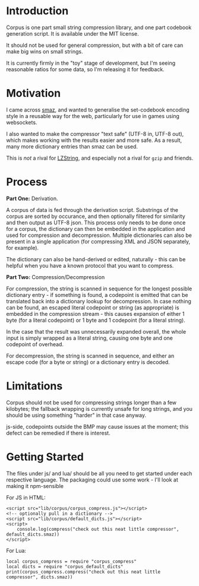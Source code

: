# Introduction

Corpus is one part small string compression library, and one part codebook generation script. It is available under the MIT license.

It should not be used for general compression, but with a bit of care can make big wins on small strings.

It is currently firmly in the "toy" stage of development, but I'm seeing reasonable ratios for some data, so I'm releasing it for feedback.

# Motivation

I came across [smaz](https://github.com/antirez/smaz/), and wanted to generalise the set-codebook encoding style in a reusable way for the web, particularly for use in games using websockets.

I also wanted to make the compressor "text safe" (UTF-8 in, UTF-8 out), which makes working with the results easier and more safe. As a result, many more dictionary entries than smaz can be used.

This is _not_ a rival for [LZString](https://github.com/pieroxy/lz-string), and especially not a rival for `gzip` and friends.

# Process

__Part One:__ Derivation.

A corpus of data is fed through the derivation script. Substrings of the corpus are sorted by occurance, and then optionally filtered for similarity and then output as UTF-8 json. This process only needs to be done once for a corpus, the dictionary can then be embedded in the application and used for compression and decompression. Multiple dictionaries can also be present in a single application (for compressing XML and JSON separately, for example).

The dictionary can also be hand-derived or edited, naturally - this can be helpful when you have a known protocol that you want to compress.

__Part Two:__ Compression/Decompression

For compression, the string is scanned in sequence for the longest possible dictionary entry - if something is found, a codepoint is emitted that can be translated back into a dictionary lookup for decompression. In case nothing can be found, an escaped literal codepoint or string (as appropriate) is embedded in the compression stream - this causes expansion of either 1 byte (for a literal codepoint) or 1 byte and 1 codepoint (for a literal string).

In the case that the result was unnecessarily expanded overall, the whole input is simply wrapped as a literal string, causing one byte and one codepoint of overhead.

For decompression, the string is scanned in sequence, and either an escape code (for a byte or string) or a dictionary entry is decoded.

# Limitations

Corpus should not be used for compressing strings longer than a few kilobytes; the fallback wrapping is currently unsafe for long strings, and you should be using something "harder" in that case anyway.

js-side, codepoints outside the BMP may cause issues at the moment; this defect can be remedied if there is interest.

# Getting Started

The files under js/ and lua/ should be all you need to get started under each respective language. The packaging could use some work - I'll look at making it npm-sensible

For JS in HTML:
```
<script src="lib/corpus/corpus_compress.js"></script>
<!-- optionally pull in a dictionary -->
<script src="lib/corpus/default_dicts.js"></script>
<script>
	console.log(compress("check out this neat little compressor", default_dicts.smaz))
</script>
```

For Lua:
```
local corpus_compress = require "corpus_compress"
local dicts = require "corpus_default_dicts"
print(corpus_compress.compress("check out this neat little compressor", dicts.smaz))
```
